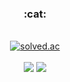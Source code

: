 <!--
<div align="center">
  <img align="left" src="http://mazandi.herokuapp.com/api?handle=y_e_99"/>
  <div class="pull-right">
  <h3> :rabbit: </h3> <br>
  <a href="https://solved.ac/y_e_99"><img alt="solved.ac" src="http://mazassumnida.wtf/api/mini/generate_badge?boj=y_e_99"/></a>
  <a href="https://hits.seeyoufarm.com"><img src="https://hits.seeyoufarm.com/api/count/incr/badge.svg?url=https%3A%2F%2Fgithub.com%2Fyech0i&count_bg=%23000000&title_bg=%23000000&icon=&icon_color=%23E7E7E7&title=GitHub&edge_flat=false"/></a>
    
  ---
  
  <a href="mailto:ash240313@gmail.com"><img src="https://img.shields.io/badge/Gmail-d14836?style=flat-square&logo=Gmail&logoColor=white&link=ash240313@gmail.com"/></a>
  <a href="https://velog.io/@yech0i"><img src="https://img.shields.io/badge/Study-3DDC84?style=flat-square&logo=Velog&logoColor=white"/></a>
  <a href="https://y-e-99.tistory.com"><img src="https://img.shields.io/badge/Projects & Algorithm-000000?style=flat-square&logo=Tistory&logoColor=white&link=https://y-e-99.tistory.com"/></a>
  </div>
</div>
-->

<div align="center">
  <h3> :cat: </h3>
  <br>
  <a href="https://solved.ac/y_e_99"><img alt="solved.ac" src="http://mazassumnida.wtf/api/mini/generate_badge?boj=y_e_99"/></a>
  <br><br>
  <a href="mailto:ash240313@gmail.com"><img src="https://img.shields.io/badge/Gmail-EA4335?style=flat-square&logo=Gmail&logoColor=white&link=ash240313@gmail.com"/></a>
  <a href="https://y-e-99.tistory.com"><img src="https://img.shields.io/badge/Tistory-000000?style=flat-square&logo=Tistory&logoColor=white&link=https://y-e-99.tistory.com"/></a>
</div>
